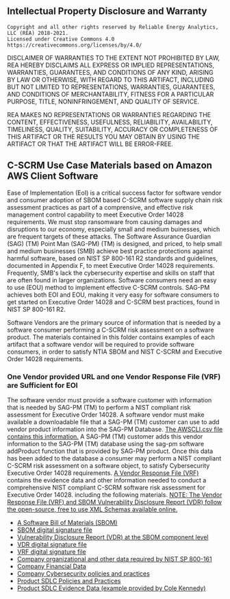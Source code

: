 <h2> Intellectual Property Disclosure and Warranty </h2>
 
	Copyright and all other rights reserved by Reliable Energy Analytics, LLC (REA) 2018-2021. 
	Licensed under Creative Commons 4.0 https://creativecommons.org/licenses/by/4.0/  
DISCLAIMER OF WARRANTIES
TO THE EXTENT NOT PROHIBITED BY LAW, REA HEREBY DISCLAIMS ALL EXPRESS OR IMPLIED REPRESENTATIONS, 
WARRANTIES, GUARANTEES, AND CONDITIONS OF ANY KIND, ARISING BY LAW OR OTHERWISE, WITH REGARD TO THIS ARTIFACT, 
INCLUDING BUT NOT LIMITED TO REPRESENTATIONS, WARRANTIES, GUARANTEES, AND CONDITIONS OF MERCHANTABILITY, 
FITNESS FOR A PARTICULAR PURPOSE, TITLE, NONINFRINGEMENT, AND QUALITY OF SERVICE.
 
REA MAKES NO REPRESENTATIONS OR WARRANTIES REGARDING THE CONTENT, EFFECTIVENESS, USEFULNESS, RELIABILITY, 
AVAILABILITY, TIMELINESS, QUALITY, SUITABILITY, ACCURACY OR COMPLETENESS OF THIS ARTIFACT OR THE 
RESULTS YOU MAY OBTAIN BY USING THE ARTIFACT OR THAT THE ARTIFACT WILL BE ERROR-FREE.
	
<h2>C-SCRM Use Case Materials based on Amazon AWS Client Software</h2>
<p>
  Ease of Implementation (EoI) is a critical success factor for software vendor and consumer adoption of SBOM based C-SCRM software supply chain risk assessment practices as part of a comprensive, and effective risk management control capability to meet Executive Order 14028 requirements. We must stop ransomware from causing damages and disruptions to our economy, especially small and medium buinesses, which are frequent targets of these attacks. The Software Assurance Guardian (SAG) (TM) Point Man (SAG-PM) (TM) is designed, and priced, to help small and medium businesses (SMB) achieve best practice protections against harmful software, based on NIST SP 800-161 R2 standards and guidelines, documented in Appendix F, to meet Executive Order 14028 requirements. Frequently, SMB's lack the cybersecurity expertise and skills on staff that are often found in larger organizations. Software consumers need an easy to use (EOU) method to implement effective C-SCRM controls. SAG-PM achieves both EOI and EOU, making it very easy for software consumers to get started on Executive Order 14028 and C-SCRM best practices, found in NIST SP 800-161 R2. 
<p>
  Software Vendors are the primary source of information that is needed by a software consumer performing a C-SCRM risk assessment on a software product. The materials contained in this folder contains examples of each artifact that a software vendor will be required to provide software consumers, in order to satisfy NTIA SBOM and NIST C-SCRM and Executive Order 14028 requirements. 
  <h3> One Vendor provided URL and one Vendor Response File (VRF) are Sufficient for EOI</h3>
<p>
  The software vendor must provide a software customer with information that is needed by SAG-PM (TM) to perform a NIST compliant risk assessment for Executive Order 14028. A software vendor must make available a downloadable file that a SAG-PM (TM) customer can use to add vendor product information into the SAG-PM Database.  <a href="https://raw.githubusercontent.com/rjb4standards/REA-Products/master/C-SCRM-Use-Case/AWSCLI.csv"> The AWSCLI.csv file contains this information.</a> A SAG-PM (TM) customer adds this vendor information to the SAG-PM (TM) database using the sag-pm software addProduct function that is provided by SAG-PM product. Once this data has been added to the database a consumer may perform a NIST compliant C-SCRM risk assessment on a software object, to satisfy Cybersecurity Executive Order 14028 requirements. <a href="https://raw.githubusercontent.com/rjb4standards/REA-Products/master/C-SCRM-Use-Case/VendorResponse.txt">A Vendor Response File (VRF)</a> contains the evidence data and other information needed to conduct a comprehensive NIST compliant C-SCRM software risk assessment for Executive Order 14028. including the following materials. <a href="https://github.com/rjb4standards/REA-Products">NOTE: The Vendor Response File (VRF) and SBOM Vulnerability Disclosure Report (VDR) follow the open-source, free to use XML Schemas available online.</a>
  <p>
    <ul>
      <li> <a href="https://raw.githubusercontent.com/rjb4standards/REA-Products/master/C-SCRM-Use-Case/AWS_SBOM.spdx">A Software Bill of Materials (SBOM)</a>
      <li> <a href="https://github.com/rjb4standards/REA-Products/raw/master/C-SCRM-Use-Case/AWSCLIVDR.xml.sig">SBOM digital signature file</a>
      <li> <a href="https://raw.githubusercontent.com/rjb4standards/REA-Products/master/C-SCRM-Use-Case/AWSCLIVDR.xml">Vulnerability Disclosure Report (VDR) at the SBOM component level</a>
      <li> <a href="https://github.com/rjb4standards/REA-Products/raw/master/C-SCRM-Use-Case/AWSCLIVDR.xml.sig">VDR digital signature file</a>
      <li> <a href="https://github.com/rjb4standards/REA-Products/raw/master/C-SCRM-Use-Case/VendorResponse.txt.sig">VRF digital signature file</a>
      <li> <a href="https://github.com/rjb4standards/REA-Products/raw/master/C-SCRM-Use-Case/CompanyData.html">Company organizational and other data required by NIST SP 800-161</a>
      <li> <a href="https://github.com/rjb4standards/REA-Products/raw/master/C-SCRM-Use-Case/FinancialData.html"> Company Financial Data</a>
      <li> <a href="https://github.com/rjb4standards/REA-Products/raw/master/C-SCRM-Use-Case/CyberSecPolicy.html">Company Cybersecurity policies and practices</a>
      <li> <a href="https://raw.githubusercontent.com/rjb4standards/REA-Products/master/C-SCRM-Use-Case/SDLCPolicy.html">Product SDLC Policies and Practices</a>
      <li> <a href="https://github.com/rjb4standards/REA-Products/raw/master/C-SCRM-Use-Case/SAG-PM_SDLCEvidenceData_COLE.json">Product SDLC Evidence Data (example provided by Cole Kennedy)</a>
    </ul>

